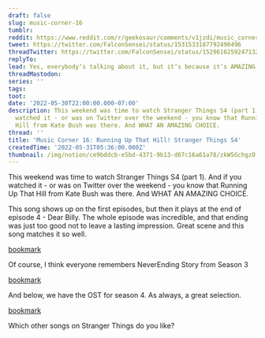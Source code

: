 ```yaml
---
draft: false
slug: music-corner-16
tumblr:
reddit: https://www.reddit.com/r/geekosaur/comments/v1jzdi/music_corner_16_running_up_that_hill/
tweet: https://twitter.com/FalconSensei/status/1531533187792490496
threadTwitter: https://twitter.com/FalconSensei/status/1529616259247132673
replyTo:
lead: Yes, everybody’s talking about it, but it’s because it’s AMAZING!
threadMastodon:
series: ''
tags:
toot:
date: '2022-05-30T22:00:00.000-07:00'
description: This weekend was time to watch Stranger Things S4 (part 1). And if you
  watched it - or was on Twitter over the weekend - you know that Running Up That
  Hill from Kate Bush was there. And WHAT AN AMAZING CHOICE.
thread: ''
title: 'Music Corner 16: Running Up That Hill! Stranger Things S4'
createdTime: '2022-05-31T05:36:00.000Z'
thumbnail: /img/notion/ce9bddcb-e5bd-4371-9b13-d67c16a61a78/zkW5GchgzO-1200.jpeg
---
```


This weekend was time to watch Stranger Things S4 (part 1). And if you watched it - or was on Twitter over the weekend - you know that Running Up That Hill from Kate Bush was there. And WHAT AN AMAZING CHOICE.

This song shows up on the first episodes, but then it plays at the end of episode 4 - Dear Billy. The whole episode was incredible, and that ending was just too good not to leave a lasting impression. Great scene and this song matches it so well.

[bookmark](https://www.youtube.com/watch?v=bV0RAcuG2Ao)

Of course, I think everyone remembers NeverEnding Story from Season 3

[bookmark](https://www.youtube.com/watch?v=O5HQ1sZseKg)

And below, we have the OST for season 4. As always, a great selection.

[bookmark](https://www.youtube.com/watch?v=yhUE3wW2irI)

Which other songs on Stranger Things do you like?